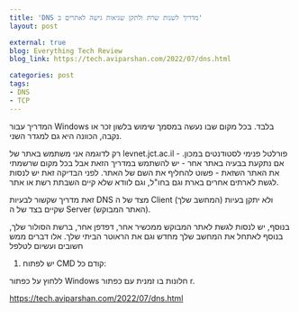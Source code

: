 ```yaml
---
title: 'DNS מדריך לשנות שרת ולתקן שגיאות גישה לאתרים ב'
layout: post

external: true
blog: Everything Tech Review
blog_link: https://tech.aviparshan.com/2022/07/dns.html

categories: post
tags:
- DNS
- TCP
---
```



 המדריך עבור Windows בלבד. 
בכל מקום שבו נעשה במסמך שימוש בלשון זכר או נקבה, הכוונה היא גם למגדר השני. 



רק לדוגמה אני משתמש באתר של levnet.jct.ac.il - פורלטל פנימי לסטודנטים במכון. אם נתקעת בבעיה באתר אחר - יש להשתמש במדריך הזאת אבל בכל מקום שרשמתי את האתר השזאת - פשוט להחליף את השם של האתר. לפני הבדיקה זאת יש לנסות לגשת לארתים אחרים בארת וגם בחו"ל, וגם לוודא שלא קיים השבתת רשת או אתר. 

זאת מדריך שקשור לבעיות DNS מצד של ה Client (המחשב שלך) ולא יתקן בעיות שקיים בצד של ה Server (האתר המבוקש). 



בנוסף, יש לנסות לגשת לאתר המבוקש ממכשיר אחר, דפדפן אחר, ברשת הסולור שלך, בנוסף לאתחל את המחשב שלך מחדש וגם את הראוטר הביתי שלך. אלו דברים ממש חשובים ועשיום לטלפל 


1)  יש לפתוח CMD קודם כל: 

ללחוץ על כפתור Windows חלונות בו זמנית עם כפתור r. 

https://tech.aviparshan.com/2022/07/dns.html
